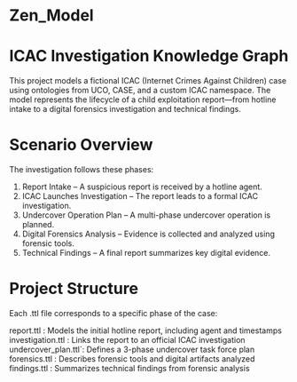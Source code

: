 # Zen_Model

# ICAC Investigation Knowledge Graph

This project models a fictional ICAC (Internet Crimes Against Children) case using ontologies from UCO, CASE, and a custom ICAC namespace. The model represents the lifecycle of a child exploitation report—from hotline intake to a digital forensics investigation and technical findings.

# Scenario Overview

The investigation follows these phases:

1. Report Intake – A suspicious report is received by a hotline agent.
2. ICAC Launches Investigation – The report leads to a formal ICAC investigation.
3. Undercover Operation Plan – A multi-phase undercover operation is planned.
4. Digital Forensics Analysis – Evidence is collected and analyzed using forensic tools.
5. Technical Findings – A final report summarizes key digital evidence.

# Project Structure

Each .ttl file corresponds to a specific phase of the case:

report.ttl : Models the initial hotline report, including agent and timestamps 
investigation.ttl : Links the report to an official ICAC investigation 
undercover_plan.ttl`: Defines a 3-phase undercover task force plan 
forensics.ttl : Describes forensic tools and digital artifacts analyzed 
findings.ttl : Summarizes technical findings from forensic analysis 
